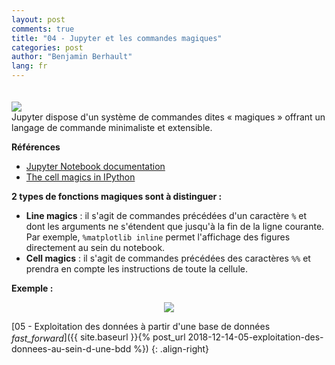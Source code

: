 ```yaml
---
layout: post
comments: true
title: "04 - Jupyter et les commandes magiques"
categories: post
author: "Benjamin Berhault"
lang: fr
---
```


<div class="row">
  <div class="col grid s12 m6 l3" height>
    <img src="{{ '/images/magic-wand.jpg' | relative_url }}" class="responsive-img" style="padding-top: 20px">
  </div>
  <div class="col grid s12 m6 l9 ">
    Jupyter dispose d'un système de commandes dites « magiques » offrant un langage de commande minimaliste et extensible.
  </div>
</div>

<b>Références</b>
* [Jupyter Notebook documentation](https://ipython.org/ipython-doc/3/interactive/tutorial.html#magic-functions)
* [The cell magics in IPython](http://nbviewer.jupyter.org/github/ipython/ipython/blob/1.x/examples/notebooks/Cell%20Magics.ipynb)

<b>2 types de fonctions magiques sont à distinguer :</b>

* <b>Line magics</b> : il s'agit de commandes précédées d'un caractère `%` et dont les arguments ne s'étendent que jusqu'à la fin de la ligne courante. Par exemple, `%matplotlib inline` permet l'affichage des figures directement au sein du notebook.
* <b>Cell magics</b> : il s'agit de commandes précédées des caractères `%%` et prendra en compte les instructions de toute la cellule.

<b>Exemple :</b>

<center><img src="{{ '/images/02-magic/01-magic.png' | relative_url }}" class="responsive-img"></center>

[05 - Exploitation des données à partir d'une base de données <i class="material-icons" style="vertical-align:middle">fast_forward</i>]({{ site.baseurl }}{% post_url 2018-12-14-05-exploitation-des-donnees-au-sein-d-une-bdd %})
{: .align-right}